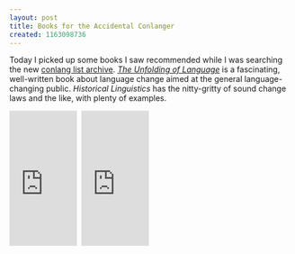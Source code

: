 ```yaml
---
layout: post
title: Books for the Accidental Conlanger
created: 1163098736
---
```

Today I picked up some books I saw recommended while I was searching the new [conlang list archive](http://archives.conlang.info/).  [_The Unfolding of Language_](http://www.theunfoldingoflanguage.com/) is a fascinating, well-written book about language change aimed at the general language-changing public.  _Historical Linguistics_ has the nitty-gritty of sound change laws and the like, with plenty of examples.<!--break-->

<iframe src="http://rcm.amazon.com/e/cm?t=mcdema-20&o=1&p=8&l=as1&asins=0805080120&fc1=000000&IS2=1&lt1=_top&lc1=004477&bc1=FFFFFF&bg1=FFFFFF&f=ifr" style="width:120px;height:240px;" scrolling="no" marginwidth="0" marginheight="0" frameborder="0"></iframe>&nbsp;&nbsp;<iframe src="http://rcm.amazon.com/e/cm?t=mcdema-20&o=1&p=8&l=as1&asins=0262532670&fc1=000000&IS2=1&lt1=_top&lc1=004477&bc1=FFFFFF&bg1=FFFFFF&f=ifr" style="width:120px;height:240px;" scrolling="no" marginwidth="0" marginheight="0" frameborder="0"></iframe>
